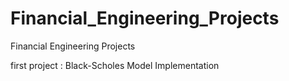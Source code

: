 # Financial_Engineering_Projects
Financial Engineering Projects

first project : Black-Scholes Model Implementation
